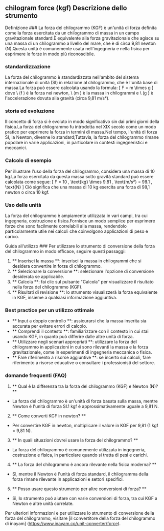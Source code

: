 ## chilogram force (kgf) Descrizione dello strumento

Definizione ###
La forza del chilogrammo (KGF) è un'unità di forza definita come la forza esercitata da un chilogrammo di massa in un campo gravitazionale standard.È equivalente alla forza gravitazionale che agisce su una massa di un chilogrammo a livello del mare, che è di circa 9,81 newton (N).Questa unità è comunemente usata nell'ingegneria e nella fisica per esprimere le forze in modo più riconoscibile.

### standardizzazione
La forza del chilogrammo è standardizzata nell'ambito del sistema internazionale di unità (SI) in relazione al chilogrammo, che è l'unità base di massa.La forza può essere calcolata usando la formula:
\[ F = m \times g \]
dove \ (f \) è la forza nei newton, \ (m \) è la massa in chilogrammi e \ (g \) è l'accelerazione dovuta alla gravità (circa 9,81 m/s²).

### storia ed evoluzione
Il concetto di forza si è evoluto in modo significativo sin dai primi giorni della fisica.La forza del chilogrammo fu introdotta nel XIX secolo come un modo pratico per esprimere la forza in termini di massa.Nel tempo, l'unità di forza SI, la Newton, divenne lo standard;Tuttavia, la forza del chilogrammo rimane popolare in varie applicazioni, in particolare in contesti ingegneristici e meccanici.

### Calcolo di esempio
Per illustrare l'uso della forza del chilogrammo, considera una massa di 10 kg.La forza esercitata da questa massa sotto gravità standard può essere calcolata come segue:
\[ F = 10 \, \text{kg} \times 9.81 \, \text{m/s²} = 98.1 \, \text{N} \]
Ciò significa che una massa di 10 kg esercita una forza di 98,1 newton o circa 10 kgf.

### Uso delle unità
La forza del chilogrammo è ampiamente utilizzata in vari campi, tra cui ingegneria, costruzione e fisica.Fornisce un modo semplice per esprimere forze che sono facilmente correlabili alla massa, rendendolo particolarmente utile nei calcoli che coinvolgono applicazioni di peso e carico.

Guida all'utilizzo ###
Per utilizzare lo strumento di conversione della forza del chilogrammo in modo efficace, seguire questi passaggi:
1. ** Inserisci la massa **: inserisci la massa in chilogrammi che si desidera convertire in forze di chilogrammo.
2. ** Selezionare la conversione **: selezionare l'opzione di conversione desiderata se applicabile.
3. ** Calcola **: fai clic sul pulsante "Calcola" per visualizzare il risultato nella forza del chilogrammo (KGF).
4. ** Risultati di revisione **: lo strumento visualizzerà la forza equivalente in KGF, insieme a qualsiasi informazione aggiuntiva.

### Best practice per un utilizzo ottimale
- ** Input a doppio controllo **: assicurarsi che la massa inserita sia accurata per evitare errori di calcolo.
- ** Comprendi il contesto **: familiarizzare con il contesto in cui stai usando KGF, in quanto può differire dalle altre unità di forza.
- ** Utilizzare negli scenari appropriati **: utilizzare la forza del chilogrammo in applicazioni in cui sono rilevanti la massa e la forza gravitazionale, come in esperimenti di ingegneria meccanica o fisica.
- ** Fare riferimento a risorse aggiuntive **: se incerto sui calcoli, fare riferimento a risorse educative o consultare i professionisti del settore.

### domande frequenti (FAQ)

1. ** Qual è la differenza tra la forza del chilogrammo (KGF) e Newton (N)? **
- La forza del chilogrammo è un'unità di forza basata sulla massa, mentre Newton è l'unità di forza SI.1 kgf è approssimativamente uguale a 9,81 N.

2. ** Come converti KGF in newton? **
- Per convertire KGF in newton, moltiplicare il valore in KGF per 9,81 (1 kgf = 9,81 N).

3. ** In quali situazioni dovrei usare la forza del chilogrammo? **
- La forza del chilogrammo è comunemente utilizzata in ingegneria, costruzione e fisica, in particolare quando si tratta di pesi e carichi.

4. ** La forza del chilogrammo è ancora rilevante nella fisica moderna? **
- Sì, mentre il Newton è l'unità di forza standard, il chilogramma della forza rimane rilevante in applicazioni e settori specifici.

5. ** Posso usare questo strumento per altre conversioni di forza? **
- Sì, lo strumento può aiutare con varie conversioni di forza, tra cui KGF a Newton e altre unità correlate.

Per ulteriori informazioni e per utilizzare lo strumento di conversione della forza del chilogrammo, visitare [il convertitore della forza del chilogrammo di inayam] (https://www.inayam.co/unit-converter/force).